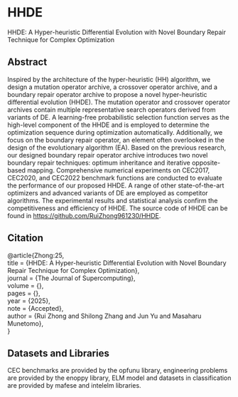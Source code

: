 # HHDE
HHDE: A Hyper-heuristic Differential Evolution with Novel Boundary Repair Technique for Complex Optimization

## Abstract
Inspired by the architecture of the hyper-heuristic (HH) algorithm, we design a mutation operator archive, a crossover operator archive, and a boundary repair operator archive to propose a novel hyper-heuristic differential evolution (HHDE). The mutation operator and crossover operator archives contain multiple representative search operators derived from variants of DE. A learning-free probabilistic selection function serves as the high-level component of the HHDE and is employed to determine the optimization sequence during optimization automatically. Additionally, we focus on the boundary repair operator, an element often overlooked in the design of the evolutionary algorithm (EA). Based on the previous research, our designed boundary repair operator archive introduces two novel boundary repair techniques: optimum inheritance and iterative opposite-based mapping. Comprehensive numerical experiments on CEC2017, CEC2020, and CEC2022 benchmark functions are conducted to evaluate the performance of our proposed HHDE. A range of other state-of-the-art optimizers and advanced variants of DE are employed as competitor algorithms. The experimental results and statistical analysis confirm the competitiveness and efficiency of HHDE. The source code of HHDE can be found in https://github.com/RuiZhong961230/HHDE.

## Citation
@article{Zhong:25,  
title = {HHDE: A Hyper-heuristic Differential Evolution with Novel Boundary Repair Technique for Complex Optimization},  
journal = {The Journal of Supercomputing},  
volume = {},  
pages = {},  
year = {2025},  
note = {Accepted},  
author = {Rui Zhong and Shilong Zhang and Jun Yu and Masaharu Munetomo},  
}  

## Datasets and Libraries
CEC benchmarks are provided by the opfunu library, engineering problems are provided by the enoppy library, ELM model and datasets in classification are provided by mafese and intelelm libraries.
